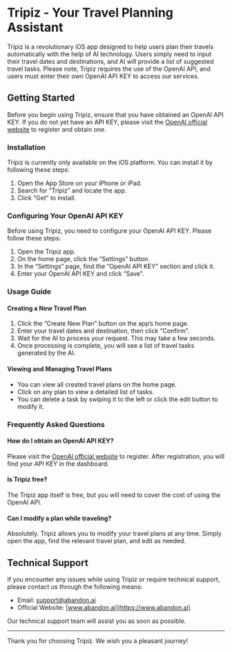 # Tripiz - Your Travel Planning Assistant

Tripiz is a revolutionary iOS app designed to help users plan their travels automatically with the help of AI technology. Users simply need to input their travel dates and destinations, and AI will provide a list of suggested travel tasks. Please note, Tripiz requires the use of the OpenAI API, and users must enter their own OpenAI API KEY to access our services.

## Getting Started

Before you begin using Tripiz, ensure that you have obtained an OpenAI API KEY. If you do not yet have an API KEY, please visit the [OpenAI official website](https://openai.com/api/) to register and obtain one.

### Installation

Tripiz is currently only available on the iOS platform. You can install it by following these steps:

1. Open the App Store on your iPhone or iPad.
2. Search for “Tripiz” and locate the app.
3. Click “Get” to install.

### Configuring Your OpenAI API KEY

Before using Tripiz, you need to configure your OpenAI API KEY. Please follow these steps:

1. Open the Tripiz app.
2. On the home page, click the “Settings” button.
3. In the “Settings” page, find the “OpenAI API KEY” section and click it.
4. Enter your OpenAI API KEY and click “Save”.

### Usage Guide

#### Creating a New Travel Plan

1. Click the “Create New Plan” button on the app’s home page.
2. Enter your travel dates and destination, then click “Confirm”.
3. Wait for the AI to process your request. This may take a few seconds.
4. Once processing is complete, you will see a list of travel tasks generated by the AI.

#### Viewing and Managing Travel Plans

- You can view all created travel plans on the home page.
- Click on any plan to view a detailed list of tasks.
- You can delete a task by swiping it to the left or click the edit button to modify it.

### Frequently Asked Questions

#### How do I obtain an OpenAI API KEY?

Please visit the [OpenAI official website](https://openai.com/api/) to register. After registration, you will find your API KEY in the dashboard.

#### Is Tripiz free?

The Tripiz app itself is free, but you will need to cover the cost of using the OpenAI API.

#### Can I modify a plan while traveling?

Absolutely. Tripiz allows you to modify your travel plans at any time. Simply open the app, find the relevant travel plan, and edit as needed.

## Technical Support

If you encounter any issues while using Tripiz or require technical support, please contact us through the following means:

- Email: support@abandon.ai
- Official Website: [www.abandon.ai](https://www.abandon.ai)

Our technical support team will assist you as soon as possible.

---

Thank you for choosing Tripiz. We wish you a pleasant journey!